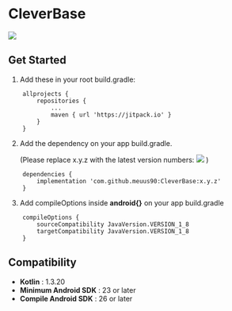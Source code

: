 # CleverBase

[![](https://jitpack.io/v/meuus90/CleverBase.svg)](https://jitpack.io/#meuus90/CleverBase)


Get Started
---

1. Add these in your root build.gradle:
```
    allprojects {
        repositories {
            ...
            maven { url 'https://jitpack.io' }
        }
    }
```
2. Add the dependency on your app build.gradle. 
    
    (Please replace x.y.z with the latest version numbers: [![](https://jitpack.io/v/meuus90/CleverBase.svg)](https://jitpack.io/#meuus90/CleverBase) )
```
    dependencies {
        implementation 'com.github.meuus90:CleverBase:x.y.z'
    }
```
3. Add compileOptions inside **android{}** on your app build.gradle
```
    compileOptions {
        sourceCompatibility JavaVersion.VERSION_1_8
        targetCompatibility JavaVersion.VERSION_1_8
    }	
```
Compatibility
---

 * **Kotlin** : 1.3.20
 * **Minimum Android SDK** : 23 or later
 * **Compile Android SDK** : 26 or later
 
 
	
